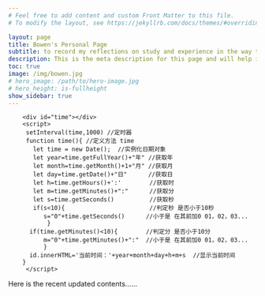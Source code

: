 ```yaml
---
# Feel free to add content and custom Front Matter to this file.
# To modify the layout, see https://jekyllrb.com/docs/themes/#overriding-theme-defaults

layout: page
title: Bowen's Personal Page
subtitle: to record my reflections on study and experience in the way to colleges.
description: This is the meta description for this page and will help it appear in search engines
toc: true
image: /img/bowen.jpg
# hero_image: /path/to/hero-image.jpg
# hero_height: is-fullheight
show_sidebar: true
---
```


        <div id="time"></div>
        <script>
         setInterval(time,1000) //定时器
         function time(){ //定义方法 time
           let time = new Date();  //实例化日期对象
           let year=time.getFullYear()+"年" //获取年
           let month=time.getMonth()+1+"月" //获取月
           let day=time.getDate()+"日"      //获取日
           let h=time.getHours()+':'        //获取时
           let m=time.getMinutes()+":"      //获取分
           let s=time.getSeconds()          //获取秒
           if(s<10){                        //判定秒 是否小于10秒
              s="0"+time.getSeconds()      //小于是 在其前加0 01，02，03...
               }
          if(time.getMinutes()<10){        //判定分 是否小于10分
              m="0"+time.getMinutes()+":"  //小于是 在其前加0 01，02，03...
              }
          id.innerHTML='当前时间：'+year+month+day+h+m+s  //显示当前时间
        }
         </script>

Here is the recent updated contents......
